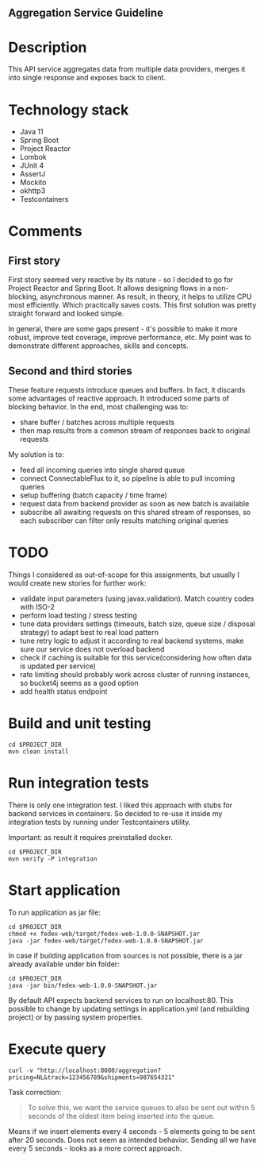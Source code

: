 Aggregation Service Guideline
---

# Description
This API service aggregates data from multiple data providers, merges it into single response
and exposes back to client. 

# Technology stack
- Java 11
- Spring Boot
- Project Reactor
- Lombok
- JUnit 4
- AssertJ
- Mockito
- okhttp3
- Testcontainers

# Comments
## First story
First story seemed very reactive by its nature - so I decided to go for Project Reactor and Spring Boot.
It allows designing flows in a non-blocking, asynchronous manner. As result, in theory,
it helps to utilize CPU most efficiently. Which practically saves costs.
This first solution was pretty straight forward and looked simple.

In general, there are some gaps present - it's possible to make it more robust, improve test coverage, improve performance, etc.
My point was to demonstrate different approaches, skills and concepts.

## Second and third stories
These feature requests introduce queues and buffers. In fact, it discards some advantages of reactive approach.
It introduced some parts of blocking behavior.
In the end, most challenging was to:
- share buffer / batches across multiple requests
- then map results from a common stream of responses back to original requests

My solution is to:
- feed all incoming queries into single shared queue
- connect ConnectableFlux to it, so pipeline is able to pull incoming queries
- setup buffering (batch capacity / time frame)
- request data from backend provider as soon as new batch is available
- subscribe all awaiting requests on this shared stream of responses, so each subscriber
can filter only results matching original queries

# TODO
Things I considered as out-of-scope for this assignments, but usually I would create new stories for further work:
- validate input parameters (using javax.validation). Match country codes with ISO-2
- perform load testing / stress testing
- tune data providers settings (timeouts, batch size, queue size / disposal strategy) to adapt best to real load pattern
- tune retry logic to adjust it according to real backend systems, make sure our service does not overload backend
- check if caching is suitable for this service(considering how often data is updated per service)
- rate limiting should probably work across cluster of running instances, so bucket4j seems as a good option
- add health status endpoint

# Build and unit testing
```shell script
cd $PROJECT_DIR
mvn clean install
```

# Run integration tests
There is only one integration test. I liked this approach with stubs for backend services in containers.
So decided to re-use it inside my integration tests by running under Testcontainers utility.

Important: as result it requires preinstalled docker.
```shell script
cd $PROJECT_DIR 
mvn verify -P integration
```

# Start application
To run application as jar file:
```shell script
cd $PROJECT_DIR
chmod +x fedex-web/target/fedex-web-1.0.0-SNAPSHOT.jar
java -jar fedex-web/target/fedex-web-1.0.0-SNAPSHOT.jar
```

In case if building application from sources is not possible, there is a jar already available under bin folder:
```shell script
cd $PROJECT_DIR
java -jar bin/fedex-web-1.0.0-SNAPSHOT.jar
```

By default API expects backend services to run on localhost:80.
This possible to change by updating settings in application.yml (and rebuilding project) or by passing system properties.

# Execute query
```shell script
curl -v "http://localhost:8080/aggregation?pricing=NL&track=123456789&shipments=987654321"
```

Task correction:
>To solve this, we want the service queues to also be
sent out within 5 seconds of the oldest item being inserted into the queue.

Means if we insert elements every 4 seconds - 5 elements going to be sent after 20 seconds.
Does not seem as intended behavior. Sending all we have every 5 seconds - looks as a more correct approach.